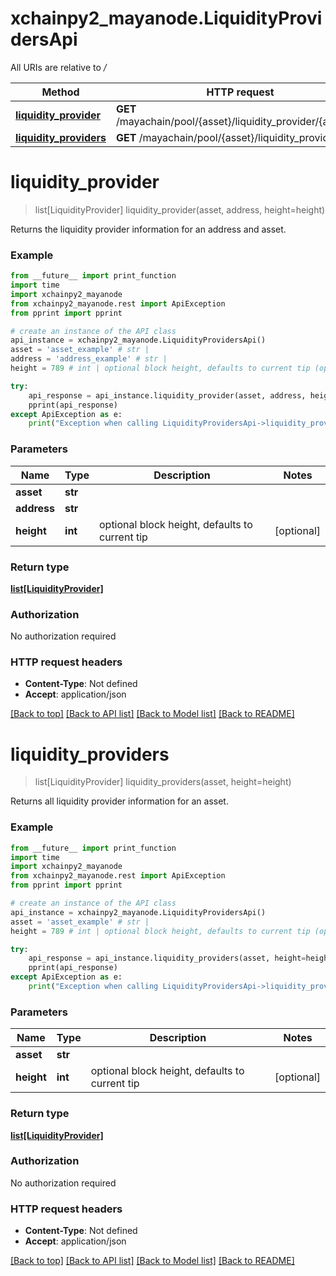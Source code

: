 # xchainpy2_mayanode.LiquidityProvidersApi

All URIs are relative to */*

Method | HTTP request | Description
------------- | ------------- | -------------
[**liquidity_provider**](LiquidityProvidersApi.md#liquidity_provider) | **GET** /mayachain/pool/{asset}/liquidity_provider/{address} | 
[**liquidity_providers**](LiquidityProvidersApi.md#liquidity_providers) | **GET** /mayachain/pool/{asset}/liquidity_providers | 

# **liquidity_provider**
> list[LiquidityProvider] liquidity_provider(asset, address, height=height)



Returns the liquidity provider information for an address and asset.

### Example
```python
from __future__ import print_function
import time
import xchainpy2_mayanode
from xchainpy2_mayanode.rest import ApiException
from pprint import pprint

# create an instance of the API class
api_instance = xchainpy2_mayanode.LiquidityProvidersApi()
asset = 'asset_example' # str | 
address = 'address_example' # str | 
height = 789 # int | optional block height, defaults to current tip (optional)

try:
    api_response = api_instance.liquidity_provider(asset, address, height=height)
    pprint(api_response)
except ApiException as e:
    print("Exception when calling LiquidityProvidersApi->liquidity_provider: %s\n" % e)
```

### Parameters

Name | Type | Description  | Notes
------------- | ------------- | ------------- | -------------
 **asset** | **str**|  | 
 **address** | **str**|  | 
 **height** | **int**| optional block height, defaults to current tip | [optional] 

### Return type

[**list[LiquidityProvider]**](LiquidityProvider.md)

### Authorization

No authorization required

### HTTP request headers

 - **Content-Type**: Not defined
 - **Accept**: application/json

[[Back to top]](#) [[Back to API list]](../README.md#documentation-for-api-endpoints) [[Back to Model list]](../README.md#documentation-for-models) [[Back to README]](../README.md)

# **liquidity_providers**
> list[LiquidityProvider] liquidity_providers(asset, height=height)



Returns all liquidity provider information for an asset.

### Example
```python
from __future__ import print_function
import time
import xchainpy2_mayanode
from xchainpy2_mayanode.rest import ApiException
from pprint import pprint

# create an instance of the API class
api_instance = xchainpy2_mayanode.LiquidityProvidersApi()
asset = 'asset_example' # str | 
height = 789 # int | optional block height, defaults to current tip (optional)

try:
    api_response = api_instance.liquidity_providers(asset, height=height)
    pprint(api_response)
except ApiException as e:
    print("Exception when calling LiquidityProvidersApi->liquidity_providers: %s\n" % e)
```

### Parameters

Name | Type | Description  | Notes
------------- | ------------- | ------------- | -------------
 **asset** | **str**|  | 
 **height** | **int**| optional block height, defaults to current tip | [optional] 

### Return type

[**list[LiquidityProvider]**](LiquidityProvider.md)

### Authorization

No authorization required

### HTTP request headers

 - **Content-Type**: Not defined
 - **Accept**: application/json

[[Back to top]](#) [[Back to API list]](../README.md#documentation-for-api-endpoints) [[Back to Model list]](../README.md#documentation-for-models) [[Back to README]](../README.md)

